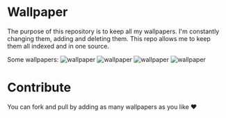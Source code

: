 # Wallpaper
The purpose of this repository is to keep all my wallpapers. I'm constantly changing them, adding and deleting them. This repo allows me to keep them all indexed and in one source.

Some wallpapers:
![wallpaper](https://user-images.githubusercontent.com/22590804/222392924-e807c005-8a98-4806-b6cb-c7735495697d.png)
![wallpaper](https://user-images.githubusercontent.com/22590804/222392850-dcf0908c-b12c-4415-80b9-cfbf3d67b3a8.jpg)
![wallpaper](https://user-images.githubusercontent.com/22590804/225988157-249c2245-a633-4ab0-a7e6-4ed07a1a24c8.png)
![wallpaper](https://user-images.githubusercontent.com/22590804/222392812-8dad50cc-c173-49db-a807-aae626dd2d16.jpg)



# Contribute
You can fork and pull by adding as many wallpapers as you like ❤️
